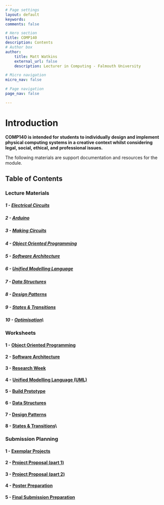 ```yaml
---
# Page settings
layout: default
keywords:
comments: false

# Hero section
title: COMP140
description: Contents
# Author box
author:
    title: Matt Watkins
    external_url: false
    description: Lecturer in Computing - Falmouth University

# Micro navigation
micro_nav: false

# Page navigation
page_nav: false

---
```

# Introduction

**COMP140 is intended for students to individually design and implement physical computing systems in a creative context whilst considering legal, social, ethical, and professional issues.**

The following materials are support documentation and resources for the module.

## Table of Contents

### Lecture Materials

##### 1 - [Electrical Circuits](../electrical-circuits-lm "Electrical Circuits Lecture Materials")
##### 2 - [Arduino](../arduino-lm "Arduino Lecture Materials")
##### 3 - [Making Circuits](../making-circuits-lm "Making Circuits Lecture Materials")
##### 4 - [Object Oriented Programming](../oop-lm "OOP Lecture Materials")
##### 5 - [Software Architecture](../software-architecture-lm "Software Architecture Lecture Materials")
##### 6 - [Unified Modelling Language](../uml-lm "UML Lecture Materials")
##### 7 - [Data Structures](../data-structures-lm "Data Structures Lecture Materials")
##### 8 - [Design Patterns](../design-patterns-lm "Design Patterns Lecture Materials")
##### 9 - [States & Transitions](../cybernetics-lm "Cybernetics Lecture Materials")
##### 10 - [Optimisation](../optimisation-lm "Optimisation Lecture Materials")\

### Worksheets

#### 1 - [Object Oriented Programming](../oop-ws "OOP")
#### 2 - [Software Architecture](../software-architecture-ws "Software Architecture")
#### 3 - [Research Week](../research-week-ws "Research Week")
#### 4 - [Unified Modelling Language (UML)](../uml-ws "UML")
#### 5 - [Build Prototype](../prototype-ws "Build Prototype")
#### 6 - [Data Structures](../data-structures-ws "Data Structures")
#### 7 - [Design Patterns](../design-patterns-ws "Design Patterns")
#### 8 - [States & Transitions](../cybernetics-ws "States & Transitions")\ 
<!---#### 9 - [Optimisation](../optimisation-ws "Optimisation")-->
    
### Submission Planning

#### 1 - [Exemplar Projects](../exemplar-research "Exemplar Projects")
#### 2 - [Project Proposal (part 1)](../project-proposal-part-1 "Project Proposal Part 1")
#### 3 - [Project Proposal (part 2)](../project-proposal-part-2 "Project Proposal Part 2")
#### 4 - [Poster Preparation](../poster-preparation "Poster Preparation")
#### 5 - [Final Submission Preparation](../final-submission-preparation "Final Submission Preparation")


    
<!--stackedit_data:
eyJoaXN0b3J5IjpbMTQ4ODY1ODE1Myw4OTA5MTEzMSwtMTU5OD
I2MjkxOCwtNzUwMjkwMDg2LC04OTEzNjEwODQsMjc4MjM5NTU4
LC0xMTg5MjU4OTQ1LC0xMTMyMDcyNzU5LDE5ODgyMjAzNDksLT
MzNzM3MTkyNywxNzc5NDY0OTgwLC01NDUyNDk4MzIsLTE4Njg0
NDU3LC0yOTUwNDQ1OTgsLTIxNDExMDM1MzcsLTI5ODY1ODYxMS
wtNjA0NTgwMTUxLDkwNzc5NzcyOCwxMjY2NDU0NTczLC0xOTk4
NTY3MzE5XX0=
-->